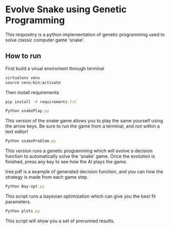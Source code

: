 # Evolve Snake using Genetic Programming 

This respositry is a python implementation of genetic programming used to solve classic computer game 'snake'.

## How to run

First build a virual enviroment through terminal

```js
virtualenv venv
source venv/bin/activate
```

Then install requirements
```js
pip install -r requirements.txt
```
```js
Python snakePlay.py 
```
This version of the snake game allows you to play the same yourself using the arrow keys.
Be sure to run the game from a terminal, and not within a text editor!
```js
Python snakeProblem.py
```
This version runs a genetic programming which will evolve a decision function to automatically solve the 'snake' game.
Once the evolution is finished, press any key to see how the AI plays the game.

tree.pdf is a example of generated decision function, and you can how the strategy is made from each game step.
```js
Python Bay-opt.py
```
This script runs a bayesian optimization which can give you the best fit parameters.
```js
Python plots.py
```
This script will show you a set of prerunned results.
